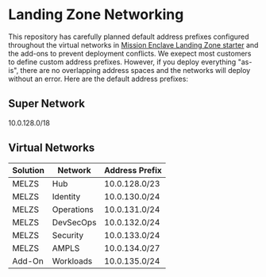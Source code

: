# Landing Zone Networking

This repository has carefully planned default address prefixes configured throughout the virtual networks in [Mission Enclave Landing Zone starter](https://github.com/azurenoops/ref-scca-enclave-landing-zone-starter) and the add-ons to prevent deployment conflicts. We exepect most customers to define custom address prefixes. However, if you deploy everything "as-is", there are no overlapping address spaces and the networks will deploy without an error. Here are the default address prefixes:

## Super Network

10.0.128.0/18

## Virtual Networks

| Solution | Network                              | Address Prefix |
| -------- | ------------------------------------ | -------------- |
| MELZS    | Hub                                  | 10.0.128.0/23  |
| MELZS    | Identity                             | 10.0.130.0/24  |
| MELZS    | Operations                           | 10.0.131.0/24  |
| MELZS    | DevSecOps                            | 10.0.132.0/24  |
| MELZS    | Security                             | 10.0.133.0/24  |
| MELZS    | AMPLS                                | 10.0.134.0/27  |
| Add-On   | Workloads                            | 10.0.135.0/24  |
